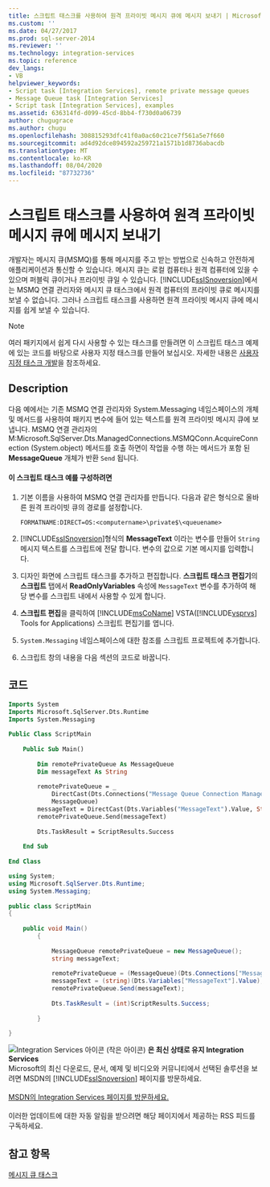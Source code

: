 ```yaml
---
title: 스크립트 태스크를 사용하여 원격 프라이빗 메시지 큐에 메시지 보내기 | Microsoft Docs
ms.custom: ''
ms.date: 04/27/2017
ms.prod: sql-server-2014
ms.reviewer: ''
ms.technology: integration-services
ms.topic: reference
dev_langs:
- VB
helpviewer_keywords:
- Script task [Integration Services], remote private message queues
- Message Queue task [Integration Services]
- Script task [Integration Services], examples
ms.assetid: 636314fd-d099-45cd-8bb4-f730d0a06739
author: chugugrace
ms.author: chugu
ms.openlocfilehash: 308815293dfc41f0a0ac60c21ce7f561a5e7f660
ms.sourcegitcommit: ad4d92dce894592a259721a1571b1d8736abacdb
ms.translationtype: MT
ms.contentlocale: ko-KR
ms.lasthandoff: 08/04/2020
ms.locfileid: "87732736"
---
```

# <a name="sending-to-a-remote-private-message-queue-with-the-script-task"></a>스크립트 태스크를 사용하여 원격 프라이빗 메시지 큐에 메시지 보내기
  개발자는 메시지 큐(MSMQ)를 통해 메시지를 주고 받는 방법으로 신속하고 안전하게 애플리케이션과 통신할 수 있습니다. 메시지 큐는 로컬 컴퓨터나 원격 컴퓨터에 있을 수 있으며 퍼블릭 큐이거나 프라이빗 큐일 수 있습니다. [!INCLUDE[ssISnoversion](../../includes/ssisnoversion-md.md)]에서는 MSMQ 연결 관리자와 메시지 큐 태스크에서 원격 컴퓨터의 프라이빗 큐로 메시지를 보낼 수 없습니다. 그러나 스크립트 태스크를 사용하면 원격 프라이빗 메시지 큐에 메시지를 쉽게 보낼 수 있습니다.  
  
> [!NOTE]  
>  여러 패키지에서 쉽게 다시 사용할 수 있는 태스크를 만들려면 이 스크립트 태스크 예제에 있는 코드를 바탕으로 사용자 지정 태스크를 만들어 보십시오. 자세한 내용은 [사용자 지정 태스크 개발](../extending-packages-custom-objects/task/developing-a-custom-task.md)을 참조하세요.  
  
## <a name="description"></a>Description  
 다음 예에서는 기존 MSMQ 연결 관리자와 System.Messaging 네임스페이스의 개체 및 메서드를 사용하여 패키지 변수에 들어 있는 텍스트를 원격 프라이빗 메시지 큐에 보냅니다. MSMQ 연결 관리자의 M:Microsoft.SqlServer.Dts.ManagedConnections.MSMQConn.AcquireConnection (System.object) 메서드를 호출 하면이 작업을 수행 하는 메서드가 포함 된 **MessageQueue** 개체가 반환 `Send` 됩니다.  
  
#### <a name="to-configure-this-script-task-example"></a>이 스크립트 태스크 예를 구성하려면  
  
1.  기본 이름을 사용하여 MSMQ 연결 관리자를 만듭니다. 다음과 같은 형식으로 올바른 원격 프라이빗 큐의 경로를 설정합니다.  
  
    ```  
    FORMATNAME:DIRECT=OS:<computername>\private$\<queuename>  
    ```  
  
2.  [!INCLUDE[ssISnoversion](../../includes/ssisnoversion-md.md)]형식의 **MessageText** 이라는 변수를 만들어 `String` 메시지 텍스트를 스크립트에 전달 합니다. 변수의 값으로 기본 메시지를 입력합니다.  
  
3.  디자인 화면에 스크립트 태스크를 추가하고 편집합니다. **스크립트 태스크 편집기**의 **스크립트** 탭에서 **ReadOnlyVariables** 속성에 `MessageText` 변수를 추가하여 해당 변수를 스크립트 내에서 사용할 수 있게 합니다.  
  
4.  **스크립트 편집**을 클릭하여 [!INCLUDE[msCoName](../../includes/msconame-md.md)] VSTA([!INCLUDE[vsprvs](../../includes/vsprvs-md.md)] Tools for Applications) 스크립트 편집기를 엽니다.  
  
5.  `System.Messaging` 네임스페이스에 대한 참조를 스크립트 프로젝트에 추가합니다.  
  
6.  스크립트 창의 내용을 다음 섹션의 코드로 바꿉니다.  
  
## <a name="code"></a>코드  
  
```vb  
Imports System  
Imports Microsoft.SqlServer.Dts.Runtime  
Imports System.Messaging  
  
Public Class ScriptMain  
  
    Public Sub Main()  
  
        Dim remotePrivateQueue As MessageQueue  
        Dim messageText As String  
  
        remotePrivateQueue = _  
            DirectCast(Dts.Connections("Message Queue Connection Manager").AcquireConnection(Dts.Transaction), _  
            MessageQueue)  
        messageText = DirectCast(Dts.Variables("MessageText").Value, String)  
        remotePrivateQueue.Send(messageText)  
  
        Dts.TaskResult = ScriptResults.Success  
  
    End Sub  
  
End Class  
```  
  
```csharp  
using System;  
using Microsoft.SqlServer.Dts.Runtime;  
using System.Messaging;  
  
public class ScriptMain  
{  
  
    public void Main()  
        {  
  
            MessageQueue remotePrivateQueue = new MessageQueue();  
            string messageText;  
  
            remotePrivateQueue = (MessageQueue)(Dts.Connections["Message Queue Connection Manager"].AcquireConnection(Dts.Transaction) as MessageQueue);  
            messageText = (string)(Dts.Variables["MessageText"].Value);  
            remotePrivateQueue.Send(messageText);  
  
            Dts.TaskResult = (int)ScriptResults.Success;  
  
        }  
  
}  
```  
  
![Integration Services 아이콘 (작은 아이콘)](../media/dts-16.gif "Integration Services 아이콘(작은 아이콘)")  **은 최신 상태로 유지 Integration Services**<br /> Microsoft의 최신 다운로드, 문서, 예제 및 비디오와 커뮤니티에서 선택된 솔루션을 보려면 MSDN의 [!INCLUDE[ssISnoversion](../../includes/ssisnoversion-md.md)] 페이지를 방문하세요.<br /><br /> [MSDN의 Integration Services 페이지를 방문하세요.](https://go.microsoft.com/fwlink/?LinkId=136655)<br /><br /> 이러한 업데이트에 대한 자동 알림을 받으려면 해당 페이지에서 제공하는 RSS 피드를 구독하세요.  
  
## <a name="see-also"></a>참고 항목  
 [메시지 큐 태스크](../control-flow/message-queue-task.md)  
  
  
